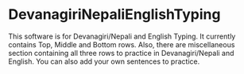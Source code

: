 # DevanagiriNepaliEnglishTyping
This software is for Devanagiri/Nepali and English Typing. It currently contains Top, Middle and Bottom rows. Also, there are miscellaneous section containing all three rows to practice in Devanagiri/Nepali and English. You can also add your own sentences to practice.
